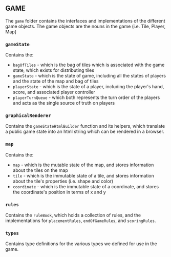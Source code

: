 ## GAME
The `game` folder contains the interfaces and implementations of the different 
game objects. The game objects are the nouns in the game (i.e. Tile, Player, Map]

### `gameState`
Contains the:
  - `bagOfTiles` - which is the bag of tiles which is associated with the game
    state, which exists for distributing tiles
  - `gameState` - which is the state of game, including all the states of
    players and the state of the map and bag of tiles
  - `playerState` - which is the state of a player, including the player's
    hand, score, and associated player controller
  - `playerTurnQueue` - which both represents the turn order of the players
    and acts as the single source of truth on players

### `graphicalRenderer`
Contains the `gameStateHtmlBuilder` function and its helpers, which translate a
public game state into an html string which can be rendered in a browser. 

### `map`
Contains the:
  - `map` - which is the mutable state of the map, and stores information about
    the tiles on the map
  - `tile` - which is the immutable state of a tile, and stores information
    about the tile's properties (i.e. shape and color)
  - `coordinate` - which is the immutable state of a coordinate, and stores
    the coordinate's position in terms of x and y

### `rules`
Contains the `ruleBook`, which holds a collection of rules, and the
implementations for `placementRules`, `endOfGameRules`, and `scoringRules`.

### `types`
Contains type definitions for the various types we defined for use in the game.